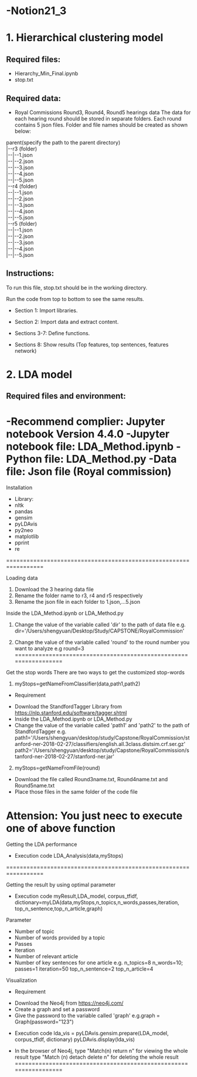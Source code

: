 # -Notion21_3

# 1. Hierarchical clustering model
## Required files:
 - Hierarchy_Min_Final.ipynb
 - stop.txt

## Required data:
 - Royal Commissions Round3, Round4, Round5 hearings data
 The data for each hearing round should be stored in separate folders. Each round contains 5 json files. Folder and file names should be created as shown below:

parent(specify the path to the parent directory)<br>
|--r3 (folder)<br>
|--|--1.json<br>
|--|--2.json<br>
|--|--3.json<br>
|--|--4.json<br>
|--|--5.json<br>
|--r4 (folder)<br>
|--|--1.json<br>
|--|--2.json<br>
|--|--3.json<br>
|--|--4.json<br>
|--|--5.json<br>
|--r5 (folder)<br>
|--|--1.json<br>
|--|--2.json<br>
|--|--3.json<br>
|--|--4.json<br>
|--|--5.json<br>

## Instructions:

To run this file, stop.txt should be in the working directory.

Run the code from top to bottom to see the same results.

 - Section 1: Import libraries.

 - Section 2: Import data and extract content.

 - Sections 3-7: Define functions.

 - Sections 8: Show results (Top features, top sentences, features network)
 
# 2. LDA model
## Required files and environment:
 -Recommend complier: Jupyter notebook Version 4.4.0
 -Jupyter notebook file: LDA_Method.ipynb
 -Python file: LDA_Method.py 
 -Data file: Json file (Royal commission)
=================================================================
Installation
* Library:
* nltk
* pandas
* gensim
* pyLDAvis
* py2neo
* matplotlib
* pprint
* re

=================================================================

Loading data
1. Download the 3 hearing data file 
2. Rename the folder name to r3, r4 and r5 respectively
3. Rename the json file in each folder to 1.json,...5.json


Inside the LDA_Method.ipynb or LDA_Method.py
1. Change the value of the variable called 'dir' to the path of data file
e.g. dir='/Users/shengyuan/Desktop/Study/CAPSTONE/RoyalCommission'

2. Change the value of the variable called 'round' to the round number you want to analyze
e.g round=3                                                   
=================================================================

Get the stop words
There are two ways to get the customized stop-words
1. myStops=getNameFromClassifier(data,path1,path2)

- Requirement
* Download the StandfordTagger Library from https://nlp.stanford.edu/software/tagger.shtml
* Inside the LDA_Method.ipynb or LDA_Method.py
* Change the value of the variable called 'path1' and 'path2' to the path of StandfordTagger
e.g. path1='/Users/shengyuan/desktop/study/Capstone/RoyalCommission/stanford-ner-2018-02-27/classifiers/english.all.3class.distsim.crf.ser.gz'
path2='/Users/shengyuan/desktop/study/Capstone/RoyalCommission/stanford-ner-2018-02-27/stanford-ner.jar'

2. myStops=getNameFromFile(round)
* Download the file called Round3name.txt, Round4name.txt and Round5name.txt 
* Place those files in the same folder of the code file

Attension: You just neec to execute one of above function
=================================================================
Getting the LDA performance
- Execution code
LDA_Analysis(data,myStops)

=================================================================

Getting the result by using optimal parameter
- Execution code
myResult,LDA_model, corpus_tfidf, dictionary=myLDA(data,myStops,n_topics,n_words,passes,iteration, top_n_sentence,top_n_article,graph)

Parameter
* Number of topic
* Number of words provided by a topic
* Passes
* Iteration
* Number of relevant article
* Number of key sentences for one article
e.g.
n_topics=8
n_words=10;
passes=1
iteration=50
top_n_sentence=2
top_n_article=4

Visualization

- Requirement
* Download the Neo4j from https://neo4j.com/
* Create a graph and set a password
* Give the password to the variable called 'graph'
e.g.graph = Graph(password="123")

- Execution code
lda_vis = pyLDAvis.gensim.prepare(LDA_model, corpus_tfidf, dictionary)
pyLDAvis.display(lda_vis)

* In the browser of Neo4j, type "Match(n) return n" for viewing the whole result
type "Match (n) detach delete n" for deleting the whole result
=================================================================
